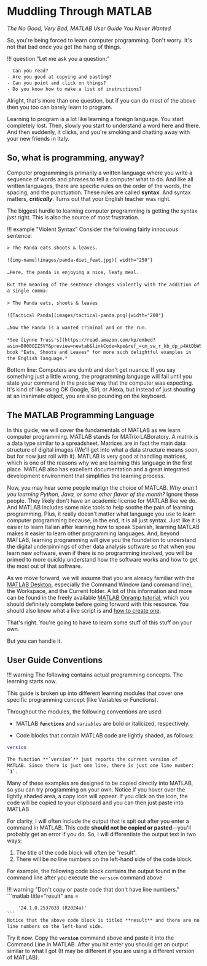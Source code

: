 # Muddling Through MATLAB

*The No Good, Very Bad, MATLAB User Guide You Never Wanted*

So, you're being forced to learn computer programming. Don't worry. It's not that bad once you get the hang of things.

!!! question "Let me ask you a question:"

    - Can you read?
    - Are you good at copying and pasting?
    - Can you point and click on things?
    - Do you know how to make a list of instructions?

Alright, that's more than one question, but if you can do most of the above then you too can barely learn to program.

Learning to program is a lot like learning a foreign language. You start completely lost. Then, slowly you start to understand a word here and there. And then suddenly, it clicks, and you're smoking and chatting away with your new friends in Italy.

## So, what is programming, anyway?

Computer programming is primarily a written language where you write a sequence of words and phrases to tell a computer what to do. And like all written languages, there are specific rules on the order of the words, the spacing, and the punctuation. These rules are called **syntax**. And syntax matters, ***critically***. Turns out that your English teacher was right.

The biggest hurdle to learning computer programming is getting the syntax *just* right. This is also the source of most frustration.

!!! example "Violent Syntax"
    Consider the following fairly innocuous sentence:

    > The Panda eats shoots & leaves.

    ![img-name](images/panda-diet_feat.jpg){ width="250"}

    …Here, the panda is enjoying a nice, leafy meal.

    But the meaning of the sentence changes violently with the addition of a single comma:

    > The Panda eats, shoots & leaves

    ![Tactical Panda](images/tactical-panda.png){width="200"}

    …Now the Panda is a wanted criminal and on the run. 
    
    *See [Lynne Truss's](https://read.amazon.com/kp/embed?asin=B000OIZSVY&preview=newtab&linkCode=kpe&ref_=cm_sw_r_kb_dp_p4AtDbWSS3EKY) book "Eats, Shoots and Leaves" for more such delightful examples in the English language.*

Bottom line: Computers are dumb and don't get nuance. If you say something just a little wrong, the programming language will fail until you state your command in the precise way that the computer was expecting. It's kind of like using OK Google, Siri, or Alexa, but instead of just shouting at an inanimate object, you are also pounding on the keyboard.

## The MATLAB Programming Language

In this guide, we will cover the fundamentals of MATLAB as we learn computer programming. MATLAB stands for MATrix-LABoratory. A matrix is a data type similar to a spreadsheet. Matrices are in fact the main data structure of digital images (We'll get into what a data structure means soon, but for now just roll with it). MATLAB is very good at handling matrices, which is one of the reasons why we are learning this language in the first place. MATLAB also has excellent documentation and a great integrated development environment that simplifies the learning process.

Now, you may hear some people malign the choice of MATLAB. *Why aren't you learning Python, Java, or some other flavor of the month?* Ignore these people. They likely don't have an academic license for MATLAB like we do. And MATLAB includes some nice tools to help soothe the pain of learning programming. Plus, it really doesn't matter what language you use to learn computer programming because, in the end, it is all just syntax. Just like it is easier to learn Italian after learning how to speak Spanish, learning MATLAB makes it easier to learn other programming languages. And, beyond MATLAB, learning programming will give you the foundation to understand the digital underpinnings of other data analysis software so that when you learn new software, even if there is no programming involved, you will be primed to more quickly understand how the software works and how to get the most out of that software.

As we move forward, we will assume that you are already familiar with the [MATLAB Desktop](https://www.mathworks.com/help/matlab/learn_matlab/desktop.html), especially the Command Window (and command line), the Workspace, and the Current folder. A lot of this information and more can be found in the freely available [MATLAB Onramp tutorial](https://matlabacademy.mathworks.com/details/matlab-onramp/gettingstarted), which you should definitely complete before going forward with this resource. You should also know what a live script is and [how to create one](https://www.mathworks.com/help/matlab/matlab_prog/create-live-scripts.html).

That's right. You're going to have to learn some stuff of this stuff on your own.

But you can handle it.

## User Guide Conventions

!!! warning
    The following contains actual programming concepts. The learning starts now.

This guide is broken up into different learning modules that cover one specific programming concept (like Variables or Functions).

Throughout the modules, the following conventions are used:

- MATLAB **`functions`** and *`variables`* are bold or italicized, respectively.

- Code blocks that contain MATLAB code are lightly shaded, as follows:

```matlab linenums="1"
version
```

    The function **`version`** just reports the current version of  MATLAB. Since there is just one line, there is just one line number: `1`.

Many of these examples are designed to be copied directly into MATLAB, so you can try programming on your own. Notice if you hover over the lightly shaded area, a copy icon will appear. If you click on the icon, the code will be copied to your clipboard and you can then just paste into  MATLAB

For clarity, I  will often include the output that is spit out after you enter a command in MATLAB. This code **should not be copied or pasted**—you'll probably get an error if you do. So, I will differentiate the output text in two ways:

1. The title of the code block will often be "result".
2. There will be no line numbers on the left-hand side of the code block.

For example, the following code block contains the output found in the command line after you execute the `version` command above

!!! warning "Don't copy or paste code that don't have line numbers."
    ```matlab title="result"
    ans =

        '24.1.0.2537033 (R2024a)'
    ```
    Notice that the above code block is titled **result** and there are no line numbers on the left-hand side.

Try it now. Copy the **`version`** command above and paste it into the Command Line in MATLAB. After you hit enter you should get an output similar to what I got (It may be different if you are using a different version of MATLAB).
